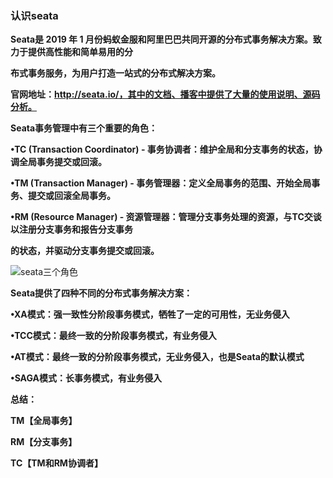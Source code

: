 ### 认识seata

**Seata是 2019 年 1 月份蚂蚁金服和阿里巴巴共同开源的分布式事务解决方案。致力于提供高性能和简单易用的分**

**布式事务服务，为用户打造一站式的分布式解决方案。**

**官网地址：http://seata.io/，其中的文档、播客中提供了大量的使用说明、源码分析。**



**Seata事务管理中有三个重要的角色：**

**•TC (Transaction Coordinator) - 事务协调者：维护全局和分支事务的状态，协调全局事务提交或回滚。**

**•TM (Transaction Manager) - 事务管理器：定义全局事务的范围、开始全局事务、提交或回滚全局事务。**

**•RM (Resource Manager) - 资源管理器：管理分支事务处理的资源，与TC交谈以注册分支事务和报告分支事务**

**的状态，并驱动分支事务提交或回滚。**



![seata三个角色](E:\笔记整理\微服务技术\seata\图片\seata三个角色.png)



**Seata提供了四种不同的分布式事务解决方案：**

**•XA模式：强一致性分阶段事务模式，牺牲了一定的可用性，无业务侵入**

**•TCC模式：最终一致的分阶段事务模式，有业务侵入**

**•AT模式：最终一致的分阶段事务模式，无业务侵入，也是Seata的默认模式**

**•SAGA模式：长事务模式，有业务侵入**



**总结：**

**TM【全局事务】**

**RM【分支事务】**

**TC【TM和RM协调者】**

